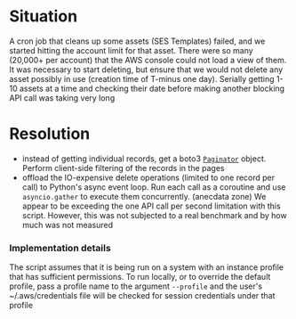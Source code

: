 # Situation
A cron job that cleans up some assets (SES Templates) failed, and we started hitting the account limit for that asset. There were so many (20,000+ per account) that the AWS console could not load a view of them. It was necessary to start deleting, but ensure that we would not delete any asset possibly in use (creation time of T-minus one day). Serially getting 1-10 assets at a time and checking their date before making another blocking API call was taking very long
# Resolution
- instead of getting individual records, get a boto3 [`Paginator`](https://boto3.amazonaws.com/v1/documentation/api/latest/guide/paginators.html) object. Perform client-side filtering of the records in the pages
- offload the IO-expensive delete operations (limited to one record per call) to Python's async event loop. Run each call as a coroutine and use `asyncio.gather` to execute them concurrently. (anecdata zone) We appear to be exceeding the one API call per second limitation with this script. However, this was not subjected to a real benchmark and by how much was not measured
### Implementation details
The script assumes that it is being run on a system with an instance profile that has sufficient permissions. To run locally, or to override the default profile, pass a profile name to the argument `--profile` and the user's ~/.aws/credentials file will be checked for session credentials under that profile